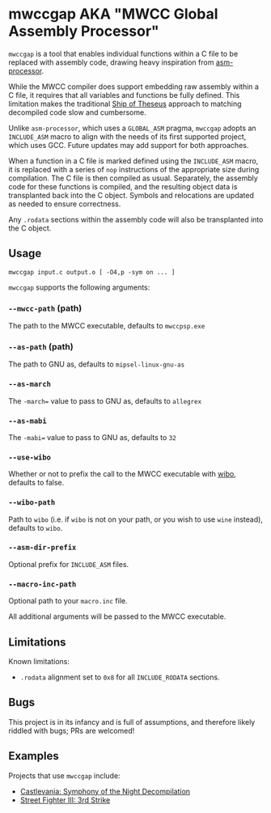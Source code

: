 # mwccgap AKA "MWCC Global Assembly Processor"

`mwccgap` is a tool that enables individual functions within a C file to be replaced with assembly code, drawing heavy inspiration from [asm-processor](https://github.com/simonlindholm/asm-processor).

While the MWCC compiler does support embedding raw assembly within a C file, it requires that all variables and functions be fully defined. This limitation makes the traditional [Ship of Theseus](https://en.wikipedia.org/wiki/Ship_of_Theseus) approach to matching decompiled code slow and cumbersome.

Unlike `asm-processor`, which uses a `GLOBAL_ASM` pragma, `mwccgap` adopts an `INCLUDE_ASM` macro to align with the needs of its first supported project, which uses GCC. Future updates may add support for both approaches.

When a function in a C file is marked defined using the `INCLUDE_ASM` macro, it is replaced with a series of `nop` instructions of the appropriate size during compilation. The C file is then compiled as usual. Separately, the assembly code for these functions is compiled, and the resulting object data is transplanted back into the C object. Symbols and relocations are updated as needed to ensure correctness.

Any `.rodata` sections within the assembly code will also be transplanted into the C object.

## Usage

```
mwccgap input.c output.o [ -O4,p -sym on ... ]
```

`mwccgap` supports the following arguments:

### `--mwcc-path` (path)
The path to the MWCC executable, defaults to `mwccpsp.exe`

### `--as-path` (path)
The path to GNU as, defaults to `mipsel-linux-gnu-as`

### `--as-march`
The `-march=` value to pass to GNU as, defaults to `allegrex`

### `--as-mabi`
The `-mabi=` value to pass to GNU as, defaults to `32`

### `--use-wibo`
Whether or not to prefix the call to the MWCC executable with [wibo](https://github.com/decompals/wibo), defaults to false.

### `--wibo-path`
Path to `wibo` (i.e. if `wibo` is not on your path, or you wish to use `wine` instead), defaults to `wibo`.

### `--asm-dir-prefix`
Optional prefix for `INCLUDE_ASM` files.

### `--macro-inc-path`
Optional path to your `macro.inc` file.

All additional arguments will be passed to the MWCC executable.


## Limitations

Known limitations:

- `.rodata` alignment set to `0x8` for all `INCLUDE_RODATA` sections.


## Bugs

This project is in its infancy and is full of assumptions, and therefore likely riddled with bugs; PRs are welcomed!


## Examples

Projects that use `mwccgap` include:

- [Castlevania: Symphony of the Night Decompilation](https://github.com/Xeeynamo/sotn-decomp)
- [Street Fighter III: 3rd Strike](https://github.com/apstygo/sfiii-decomp)
